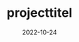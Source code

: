 ---
#kopieer dit templatebestand, plak het in content en vul op de juiste manier je eigen projectinformatie in.

date: 2022-10-24
title: "projecttitel"                   #kies een projecttitel met een unieke naam en noem je kopie van dit bestand hetzelfde.
naam: "namen groepsleden"
opdrachtgever: "naam van het bedrijf/organisatie/persoon/opdrachtgever"
summary: "een samenvatting van het project"
beschrijving: "een uitgebreide beschrijving van het project met daarin het volledige project proces en de resultaten"
tags: ["tag1", "tag2"]                  #kies uit één of meer van deze tags: "tag1", "tag2", "tag3", "tag4"
afbeeldingen: /projecttitel_1.png       #voeg afbeeldingen toe aan de content folder met het formaat: "projecttitel_1", "projecttitel_2" enzovoort.
youtube: QWt8qbVEzLY                    #vul het gedeelte van de url in wat na "https://www.youtube.com/watch?v=" komt.

draft: false
---